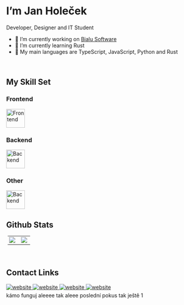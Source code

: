 # <div> I’m Jan Holeček</div>  
  

Developer, Designer and IT Student  
- 🔭 I’m currently working on [Bialu Software](https://github.com/Bialu-Software)  
- 🌱 I’m currently learning Rust
- 🧻 My main languages are TypeScript, JavaScript, Python and Rust
<br/>  

## My Skill Set  

### <div>Frontend</div>
<img src="https://skillicons.dev/icons?i=css,sass,tailwind,html,javascript,typescript,jquery,vue,react&perline=9" alt="Frontend" height="50" /> 


### <div>Backend</div>
<img src="https://skillicons.dev/icons?i=javascript,typescript,nodejs,express,python,rust,php,mongo,mysql&perline=9" alt="Backend" height="50" /> 

### <div>Other</div>
<img src="https://skillicons.dev/icons?i=figma,idea,linux,md,git&perline=9" alt="Backend" height="50" /> 

<br/>   

## Github Stats  
<table style="border-radius:6px;" >
  <tr>
    <td align="center" style="padding=0;width=50%;">
      <img align="center" style="padding=0;" src="https://github-readme-stats.vercel.app/api?username=jan-holecek&show_icons=true&title_color=4F8CC9&text_color=9f9f9f&bg_color=00000000&hide_border=true&icon_color=4F8CC9&hide_title=true&count_private=true" />
    </td>
    <td align="center" style="padding=0;width=50%;">
      <img align="center" style="padding=0;" src="https://grs.quantumly.dev/api/top-langs/?username=jan-holecek&layout=compact&show_icons=true&title_color=4F8CC9&text_color=9f9f9f&bg_color=00000000&hide_border=true&icon_color=00000000&count_private=true" />
    </td>
  </tr>
  
</table>

<br/> 

## Contact Links
<div>
<a href="https://github.com/jan-holecek" target="_blank">
<img src=https://img.shields.io/badge/Github-%231E57B8.svg?&style=for-the-badge&logo=website&logoColor=white alt=website style="margin-bottom: 5px;" />
</a>
<a href="https://linkedin.com/in/jan-holeček" target="_blank">
<img src=https://img.shields.io/badge/Linkedin-%231E57B8.svg?&style=for-the-badge&logo=website&logoColor=white alt=website style="margin-bottom: 5px;" />
</a>
<a href="https://instagram.com/_jan.holecek_" target="_blank">
<img src=https://img.shields.io/badge/Instagram-%231E57B8.svg?&style=for-the-badge&logo=websitem&logoColor=white alt=website style="margin-bottom: 5px;" />
</a>  
<a href="https://lookup.guru/717416755214942238" target="_blank">
<img src=https://img.shields.io/badge/Discord-%231E57B8.svg?&style=for-the-badge&logo=websitem&logoColor=white alt=website style="margin-bottom: 5px;" />
</a>
</div>  
kámo funguj
aleeee
tak aleee
poslední pokus
tak ještě 1
